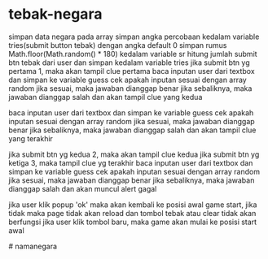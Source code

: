 # tebak-negara
simpan data negara pada array
simpan angka percobaan kedalam variable tries(submit button tebak) dengan angka  default 0
simpan rumus Math.floor(Math.random() * 180) kedalam variable sr
hitung jumlah submit btn tebak dari user dan simpan kedalam variable tries
jika submit btn yg pertama 1, maka akan tampil clue pertama
baca inputan user dari textbox dan simpan ke variable guess
cek apakah inputan sesuai dengan array random
jika sesuai, maka jawaban dianggap benar
jika sebaliknya, maka jawaban dianggap salah dan akan tampil clue yang kedua

baca inputan user dari textbox dan simpan ke variable guess
cek apakah inputan sesuai dengan array random
jika sesuai, maka jawaban dianggap benar
jika sebaliknya, maka jawaban dianggap salah dan akan tampil clue yang terakhir

jika submit btn yg kedua 2, maka akan tampil clue kedua
jika submit btn yg ketiga 3, maka tampil clue yg terakhir
baca inputan user dari textbox dan simpan ke variable guess
cek apakah inputan sesuai dengan array random
jika sesuai, maka jawaban dianggap benar
jika sebaliknya, maka jawaban dianggap salah dan akan muncul alert gagal

jika user klik popup 'ok' maka akan kembali ke posisi awal game start, jika tidak maka page tidak akan reload dan tombol tebak atau clear tidak akan berfungsi
jika user klik tombol baru, maka game akan mulai ke posisi start awal

#   n a m a n e g a r a  
 